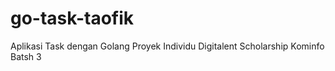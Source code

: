 # go-task-taofik
Aplikasi Task dengan Golang
Proyek Individu Digitalent Scholarship Kominfo Batsh 3
